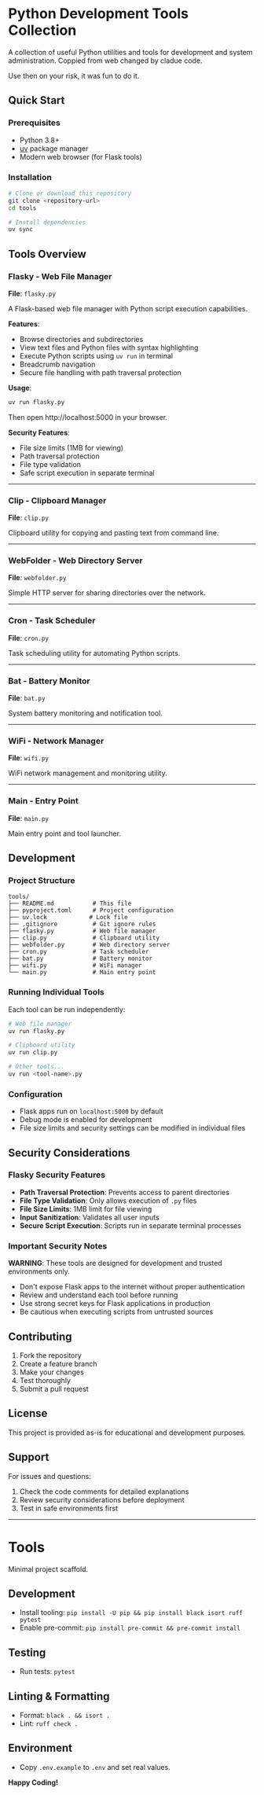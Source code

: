 # Python Development Tools Collection

A collection of useful Python utilities and tools for development and system administration.
Coppied from web changed by cladue code.

Use then on your risk, it was fun to do it.

## Quick Start

### Prerequisites
- Python 3.8+
- [uv](https://docs.astral.sh/uv/) package manager
- Modern web browser (for Flask tools)

### Installation
```bash
# Clone or download this repository
git clone <repository-url>
cd tools

# Install dependencies
uv sync
```

## Tools Overview

### Flasky - Web File Manager
**File**: `flasky.py`

A Flask-based web file manager with Python script execution capabilities.

**Features**:
- Browse directories and subdirectories
- View text files and Python files with syntax highlighting
- Execute Python scripts using `uv run` in terminal
- Breadcrumb navigation
- Secure file handling with path traversal protection

**Usage**:
```bash
uv run flasky.py
```
Then open http://localhost:5000 in your browser.

**Security Features**:
- File size limits (1MB for viewing)
- Path traversal protection
- File type validation
- Safe script execution in separate terminal

---

### Clip - Clipboard Manager
**File**: `clip.py`

Clipboard utility for copying and pasting text from command line.

---

### WebFolder - Web Directory Server
**File**: `webfolder.py`

Simple HTTP server for sharing directories over the network.

---

### Cron - Task Scheduler
**File**: `cron.py`

Task scheduling utility for automating Python scripts.

---

### Bat - Battery Monitor
**File**: `bat.py`

System battery monitoring and notification tool.

---

### WiFi - Network Manager
**File**: `wifi.py`

WiFi network management and monitoring utility.

---

### Main - Entry Point
**File**: `main.py`

Main entry point and tool launcher.

## Development

### Project Structure
```
tools/
├── README.md           # This file
├── pyproject.toml      # Project configuration
├── uv.lock            # Lock file
├── .gitignore          # Git ignore rules
├── flasky.py           # Web file manager
├── clip.py             # Clipboard utility
├── webfolder.py        # Web directory server
├── cron.py             # Task scheduler
├── bat.py              # Battery monitor
├── wifi.py             # WiFi manager
└── main.py             # Main entry point
```

### Running Individual Tools
Each tool can be run independently:
```bash
# Web file manager
uv run flasky.py

# Clipboard utility
uv run clip.py

# Other tools...
uv run <tool-name>.py
```

### Configuration
- Flask apps run on `localhost:5000` by default
- Debug mode is enabled for development
- File size limits and security settings can be modified in individual files

## Security Considerations

### Flasky Security Features
- **Path Traversal Protection**: Prevents access to parent directories
- **File Type Validation**: Only allows execution of `.py` files
- **File Size Limits**: 1MB limit for file viewing
- **Input Sanitization**: Validates all user inputs
- **Secure Script Execution**: Scripts run in separate terminal processes

### Important Security Notes
**WARNING**: These tools are designed for development and trusted environments only.

- Don't expose Flask apps to the internet without proper authentication
- Review and understand each tool before running
- Use strong secret keys for Flask applications in production
- Be cautious when executing scripts from untrusted sources

## Contributing

1. Fork the repository
2. Create a feature branch
3. Make your changes
4. Test thoroughly
5. Submit a pull request

## License

This project is provided as-is for educational and development purposes.

## Support

For issues and questions:
1. Check the code comments for detailed explanations
2. Review security considerations before deployment
3. Test in safe environments first

---

# Tools

Minimal project scaffold.

## Development

- Install tooling: `pip install -U pip && pip install black isort ruff pytest`
- Enable pre-commit: `pip install pre-commit && pre-commit install`

## Testing

- Run tests: `pytest`

## Linting & Formatting

- Format: `black . && isort .`
- Lint: `ruff check .`

## Environment

- Copy `.env.example` to `.env` and set real values.

**Happy Coding!**
